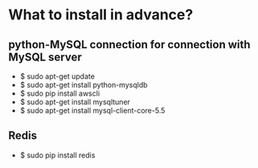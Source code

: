 # What to install in advance?

## python-MySQL connection for connection with MySQL server  
* $ sudo apt-get update
* $ sudo apt-get install python-mysqldb
* $ sudo pip install awscli
* $ sudo apt-get install mysqltuner
* $ sudo apt-get install mysql-client-core-5.5

## Redis
* $ sudo pip install redis

